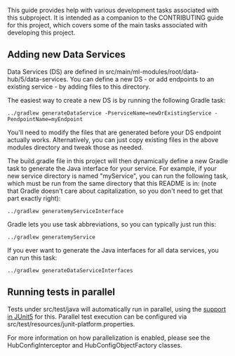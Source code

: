 This guide provides help with various development tasks associated with this subproject. It is intended as a companion
to the CONTRIBUTING guide for this project, which covers some of the main tasks associated with developing this project.

## Adding new Data Services

Data Services (DS) are defined in src/main/ml-modules/root/data-hub/5/data-services. You can define a new DS - or 
add endpoints to an existing service - by adding files to this directory.

The easiest way to create a new DS is by running the following Gradle task:

    ../gradlew generateDataService -PserviceName=newOrExistingService -PendpointName=myEndpoint 

You'll need to modify the files that are generated before your DS endpoint actually works. Alternatively, you can just 
copy existing files in the above modules directory and tweak those as needed. 

The build.gradle file in this project will then dynamically define a new Gradle task to generate the Java interface 
for your service. For example, if your new service directory is named "myService", you can run the following task, which 
must be run from the same directory that this README is in: (note that Gradle doesn't care about capitalization, so you
don't need to get that part exactly right):

    ../gradlew generatemyServiceInterface
    
Gradle lets you use task abbreviations, so you can typically just run this:

    ../gradlew generatemyService
 
If you ever want to generate the Java interfaces for all data services, you can run this task:

    ../gradlew generateDataServiceInterfaces
    
## Running tests in parallel

Tests under src/test/java will automatically run in parallel, using the [support in JUnit5](http://antkorwin.com/junit5/junit5_parallel_execution.html) for this. 
Parallel test execution can be configured via src/test/resources/junit-platform.properties. 

For more information on how parallelization is enabled, please see the HubConfigInterceptor and HubConfigObjectFactory classes. 

